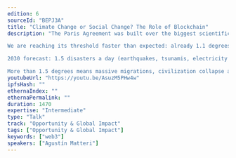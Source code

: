 ```yaml
---
edition: 6
sourceId: "BEPJ3A"
title: "Climate Change or Social Change? The Role of Blockchain"
description: "The Paris Agreement was built over the biggest scientific consensus in the history of Humankind.

We are reaching its threshold faster than expected: already 1.1 degrees above pre-industrial levels and counting.

2030 forecast: 1.5 disasters a day (earthquakes, tsunamis, electricity infrastructure loss: no internet- no blockchain)

More than 1.5 degrees means massive migrations, civilization collapse and potential extinction…."
youtubeUrl: "https://youtu.be/AsuzM5PHw4w"
ipfsHash: ""
ethernaIndex: ""
ethernaPermalink: ""
duration: 1470
expertise: "Intermediate"
type: "Talk"
track: "Opportunity & Global Impact"
tags: ["Opportunity & Global Impact"]
keywords: ["web3"]
speakers: ["Agustín Matteri"]
---
```


